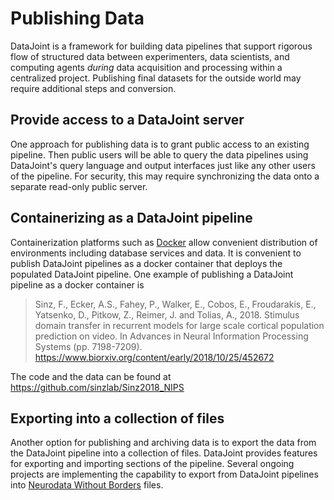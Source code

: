 # Publishing Data

DataJoint is a framework for building data pipelines that support rigorous flow of
structured data between experimenters, data scientists, and computing agents *during*
data acquisition and processing within a centralized project.
Publishing final datasets for the outside world may require additional steps and
conversion.

## Provide access to a DataJoint server

One approach for publishing data is to grant public access to an existing pipeline.
Then public users will be able to query the data pipelines using DataJoint's query
language and output interfaces just like any other users of the pipeline.
For security, this may require synchronizing the data onto a separate read-only public
server.

## Containerizing as a DataJoint pipeline

Containerization platforms such as [Docker](https://www.docker.com/) allow convenient
distribution of environments including database services and data.
It is convenient to publish DataJoint pipelines as a docker container that deploys the
populated DataJoint pipeline.
One example of publishing a DataJoint pipeline as a docker container is
> Sinz, F., Ecker, A.S., Fahey, P., Walker, E., Cobos, E., Froudarakis, E., Yatsenko, D., Pitkow, Z., Reimer, J. and Tolias, A., 2018. Stimulus domain transfer in recurrent models for large scale cortical population prediction on video. In Advances in Neural Information Processing Systems (pp. 7198-7209).  https://www.biorxiv.org/content/early/2018/10/25/452672

The code and the data can be found at https://github.com/sinzlab/Sinz2018_NIPS

## Exporting into a collection of files

Another option for publishing and archiving data is to  export the data from the
DataJoint pipeline into a collection of files.
DataJoint provides features for exporting and importing sections of the pipeline.
Several ongoing projects are implementing the capability to export from DataJoint
pipelines into [Neurodata Without Borders](https://www.nwb.org/) files.
